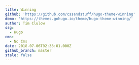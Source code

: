```yaml
---
title: Winning
github: 'https://github.com/cssandstuff/hugo-theme-winning'
demo: 'https://themes.gohugo.io/theme/hugo-theme-winning/'
author: Tim Clulow
ssg:
  - Hugo
cms:
  - No Cms
date: 2018-07-06T02:33:01.000Z
github_branch: master
stale: false
---
```

